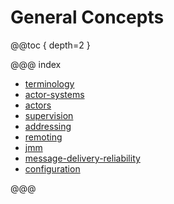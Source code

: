 # General Concepts

@@toc { depth=2 }

@@@ index

* [terminology](terminology.md)
* [actor-systems](actor-systems.md)
* [actors](actors.md)
* [supervision](supervision.md)
* [addressing](addressing.md)
* [remoting](remoting.md)
* [jmm](jmm.md)
* [message-delivery-reliability](message-delivery-reliability.md)
* [configuration](configuration.md)

@@@